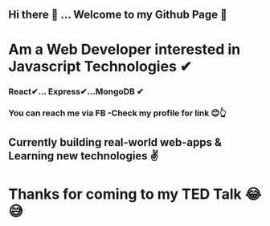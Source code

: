 ## Hi there 👋 ... Welcome to my Github Page 💙
# Am a Web Developer interested in Javascript Technologies ✔
### React✔... Express✔...MongoDB ✔
### You can reach me via FB -Check my profile for link 😊👆
## Currently building real-world web-apps & Learning new technologies ✌
# Thanks for coming to my TED Talk 😂😅

<!--
**ProCode47/ProCode47** is a ✨ _special_ ✨ repository because its `README.md` (this file) appears on your GitHub profile.

Here are some ideas to get you started:

- 🔭 I’m currently working on ...
- 🌱 I’m currently learning ...
- 👯 I’m looking to collaborate on ...
- 🤔 I’m looking for help with ...
- 💬 Ask me about ...
- 📫 How to reach me: ...
- 😄 Pronouns: ...
- ⚡ Fun fact: ...
-->
